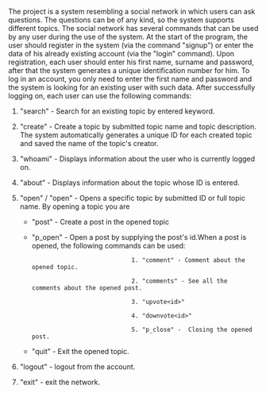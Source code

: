  The project is a system resembling a social network in which users can ask questions.
The questions can be of any kind, so the system supports different topics.
 The social network has several commands that can be used by any user during the use of the system. At the start of the program, the user should register in the system (via the command "signup") or enter the data of his already existing account (via the "login" command). Upon registration, each user should enter his first name, surname and password, after that the system generates a unique identification number for him. To log in an account, you only need to enter the first name and password and the system is looking for an existing user with such data.
After successfully logging on, each user can use the following commands:
1. "search" - Search for an existing topic by entered keyword.
2. "create" - Create a topic by submitted topic name and topic description. The system automatically generates a unique ID for each created topic and saved the name of the topic's creator.
3. "whoami" - Displays information about the user who is currently logged on.
4. "about<id>" - Displays information about the topic whose ID is entered.
5. "open<topic id>" / "open<full topic name>" - Opens a specific topic by submitted ID or full topic name. By opening a topic you are
    - "post" - Create a post in the opened topic
    - "p_open<id>" - Open a post by supplying the post's id.When a post is opened, the following commands can be used:
      
                                      1. "comment" - Comment about the opened topic.
      
                                      2. "comments" - See all the comments about the opened post.
      
                                      3. "upvote<id>"
      
                                      4. "downvote<id>"
      
                                      5. "p_close" -  Closing the opened post.
   
   - "quit" - Exit the opened topic.
   
6. "logout" - logout from the account.
7. "exit" - exit the network.